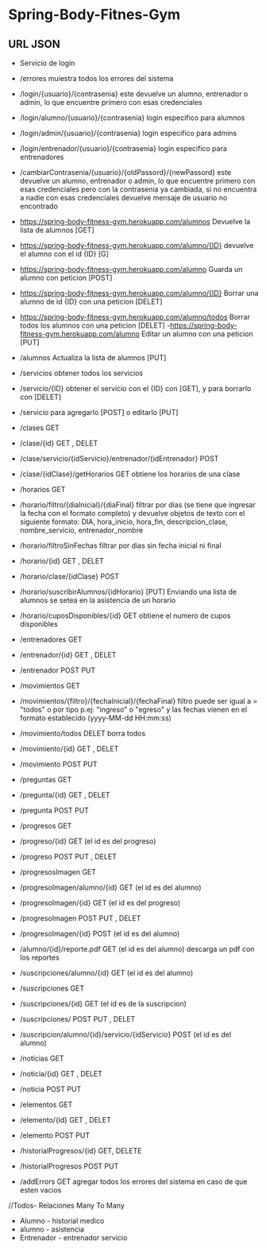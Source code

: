 # Spring-Body-Fitnes-Gym
 
## URL JSON
- Servicio de login

- /errores muiestra todos los errores del sistema

- /login/{usuario}/{contrasenia}   este devuelve un alumno, entrenador o admin, lo que encuentre primero con esas credenciales
- /login/alumno/{usuario}/{contrasenia}   login especifico para alumnos
- /login/admin/{usuario}/{contrasenia}    login especifico para admins
- /login/entrenador/{usuario}/{contrasenia} login especifico para entrenadores

- /cambiarContrasenia/{usuario}/{oldPassord}/{newPassord} este devuelve un alumno, entrenador o admin, lo que encuentre primero con esas credenciales pero con la contrasenia ya cambiada, si no encuentra a nadie con esas credenciales devuelve mensaje de usuario no encontrado

- https://spring-body-fitness-gym.herokuapp.com/alumnos  Devuelve la lista de alumnos [GET]
- https://spring-body-fitness-gym.herokuapp.com/alumno/{ID} devuelve el alumno con el id {ID} [G]
- https://spring-body-fitness-gym.herokuapp.com/alumno Guarda un alumno con peticion [POST]
- https://spring-body-fitness-gym.herokuapp.com/alumno/{ID} Borrar una alumno de id {ID} con una peticion [DELET]
- https://spring-body-fitness-gym.herokuapp.com/alumno/todos Borrar todos los alumnos con una peticion [DELET]
-https://spring-body-fitness-gym.herokuapp.com/alumno Editar un alumno con una peticion [PUT]
- /alumnos Actualiza la lista de alumnos [PUT]

- /servicios obtener todos los servicios
- /servicio/{ID} obtener el servicio con el {ID} con [GET], y para borrarlo con [DELET]
- /servicio para agregarlo [POST] o editarlo [PUT]

- /clases GET
 - /clase/{id} GET , DELET
- /clase/servicio/{idServicio}/entrenador/{idEntrenador} POST 
- /clase/{idClase}/getHorarios GET obtiene los horarios de una clase

- /horarios GET
- /horario/filtro/{diaInicial}/{diaFinal} filtrar por dias (se tiene que ingresar la fecha con el formato completo) y devuelve objetos de texto con el siguiente formato: DIA, hora_inicio, hora_fin, descripcion_clase, nombre_servicio, entrenador_nombre
- /horario/filtroSinFechas filtrar por dias sin fecha inicial ni final
 - /horario/{id} GET , DELET
- /horario/clase/{idClase} POST 
- /horario/suscribirAlumnos/{idHorario} [PUT] Enviando una lista de alumnos se setea en la asistencia de un horario
- /horario/cuposDisponibles/{id} GET obtiene el numero de cupos disponibles


- /entrenadores GET
- /entrenador/{id} GET , DELET
- /entrenador POST PUT

- /movimientos GET
- /movimientos/{filtro}/{fechaInicial}/{fechaFinal}     filtro puede ser igual a = "todos" o por tipo p.ej: "ingreso" o "egreso" y las fechas vienen en el formato establecido (yyyy-MM-dd HH:mm:ss)
- /movimiento/todos DELET borra todos
- /movimiento/{id} GET , DELET
- /movimiento POST PUT

- /preguntas GET
- /pregunta/{id} GET , DELET
- /pregunta POST PUT

- /progresos GET 
- /progreso/{id} GET  (el id es del progreso)
- /progreso POST PUT , DELET

- /progresosImagen GET
- /progresoImagen/alumno/{id} GET  (el id es del alumno)
- /progresoImagen/{id} GET  (el id es del progreso)
- /progresoImagen POST PUT , DELET
- /progresoImagen/{id} POST   (el id es del alumno)
- /alumno/{id}/reporte.pdf GET (el id es del alumno) descarga un pdf con los reportes

- /suscripciones/alumno/{id} GET  (el id es del alumno)
- /suscripciones GET  
- /suscripciones/{id} GET  (el id es de la suscripcion)
- /suscripciones/ POST PUT , DELET
- /suscripcion/alumno/{id}/servicio/{idServicio} POST   (el id es del alumno)

- /noticias GET
- /noticia/{id} GET , DELET
- /noticia POST PUT

- /elementos GET
- /elemento/{id} GET , DELET
- /elemento POST PUT

- /historialProgresos/{id} GET, DELETE
- /historialProgresos POST PUT

- /addErrors GET agregar todos los errores del sistema en caso de que esten vacios

//Todos-
Relaciones Many To Many
- Alumno - historial medico
- alumno - asistencia
- Entrenador - entrenador servicio



